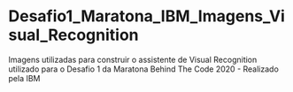 # Desafio1_Maratona_IBM_Imagens_Visual_Recognition
Imagens utilizadas para construir o assistente de Visual Recognition utilizado para o Desafio 1 da Maratona Behind The Code 2020 - Realizado pela IBM
